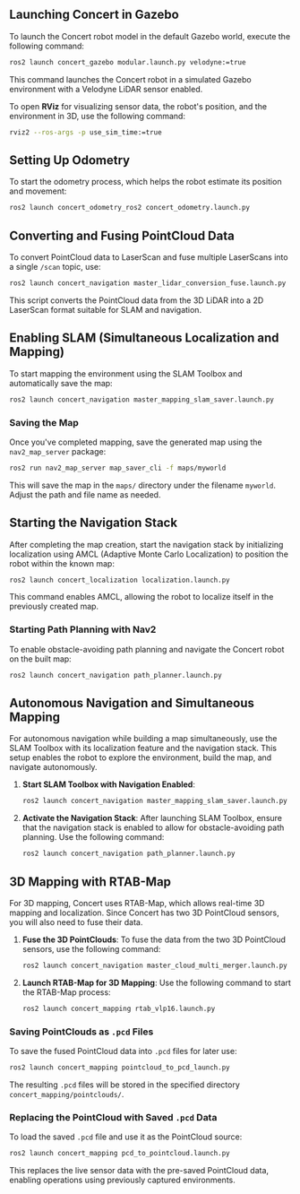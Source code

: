 ## Launching Concert in Gazebo

To launch the Concert robot model in the default Gazebo world, execute the following command:

```bash
ros2 launch concert_gazebo modular.launch.py velodyne:=true
```

This command launches the Concert robot in a simulated Gazebo environment with a Velodyne LiDAR sensor enabled.

To open **RViz** for visualizing sensor data, the robot's position, and the environment in 3D, use the following command:

```bash
rviz2 --ros-args -p use_sim_time:=true
```

## Setting Up Odometry

To start the odometry process, which helps the robot estimate its position and movement:

```bash
ros2 launch concert_odometry_ros2 concert_odometry.launch.py
```

## Converting and Fusing PointCloud Data

To convert PointCloud data to LaserScan and fuse multiple LaserScans into a single `/scan` topic, use:

```bash
ros2 launch concert_navigation master_lidar_conversion_fuse.launch.py
```

This script converts the PointCloud data from the 3D LiDAR into a 2D LaserScan format suitable for SLAM and navigation.

## Enabling SLAM (Simultaneous Localization and Mapping)

To start mapping the environment using the SLAM Toolbox and automatically save the map:

```bash
ros2 launch concert_navigation master_mapping_slam_saver.launch.py
```

### Saving the Map

Once you've completed mapping, save the generated map using the `nav2_map_server` package:

```bash
ros2 run nav2_map_server map_saver_cli -f maps/myworld
```

This will save the map in the `maps/` directory under the filename `myworld`. Adjust the path and file name as needed.

## Starting the Navigation Stack

After completing the map creation, start the navigation stack by initializing localization using AMCL (Adaptive Monte Carlo Localization) to position the robot within the known map:

```bash
ros2 launch concert_localization localization.launch.py
```

This command enables AMCL, allowing the robot to localize itself in the previously created map.

### Starting Path Planning with Nav2

To enable obstacle-avoiding path planning and navigate the Concert robot on the built map:

```bash
ros2 launch concert_navigation path_planner.launch.py
```

## Autonomous Navigation and Simultaneous Mapping

For autonomous navigation while building a map simultaneously, use the SLAM Toolbox with its localization feature and the navigation stack. This setup enables the robot to explore the environment, build the map, and navigate autonomously.

1. **Start SLAM Toolbox with Navigation Enabled**:
    ```bash
    ros2 launch concert_navigation master_mapping_slam_saver.launch.py
    ```

2. **Activate the Navigation Stack**:
    After launching SLAM Toolbox, ensure that the navigation stack is enabled to allow for obstacle-avoiding path planning. Use the following command:

    ```bash
    ros2 launch concert_navigation path_planner.launch.py
    ```

## 3D Mapping with RTAB-Map

For 3D mapping, Concert uses RTAB-Map, which allows real-time 3D mapping and localization. Since Concert has two 3D PointCloud sensors, you will also need to fuse their data.

1. **Fuse the 3D PointClouds**:
    To fuse the data from the two 3D PointCloud sensors, use the following command:
    ```bash
    ros2 launch concert_navigation master_cloud_multi_merger.launch.py
    ```
2. **Launch RTAB-Map for 3D Mapping**:
    Use the following command to start the RTAB-Map process:
    ```bash
    ros2 launch concert_mapping rtab_vlp16.launch.py
    ```
### Saving PointClouds as `.pcd` Files

To save the fused PointCloud data into `.pcd` files for later use:

```bash
ros2 launch concert_mapping pointcloud_to_pcd_launch.py
```

The resulting `.pcd` files will be stored in the specified directory `concert_mapping/pointclouds/`.

### Replacing the PointCloud with Saved `.pcd` Data

To load the saved `.pcd` file and use it as the PointCloud source:

```bash
ros2 launch concert_mapping pcd_to_pointcloud.launch.py
```

This replaces the live sensor data with the pre-saved PointCloud data, enabling operations using previously captured environments.
